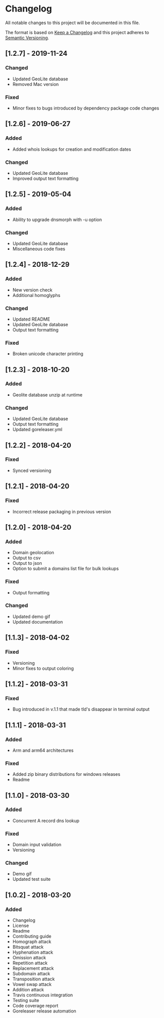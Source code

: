 # Changelog
All notable changes to this project will be documented in this file.

The format is based on [Keep a Changelog](http://keepachangelog.com/en/1.0.0/)
and this project adheres to [Semantic Versioning](http://semver.org/spec/v2.0.0.html).

## [1.2.7] - 2019-11-24

### Changed

- Updated GeoLite database
- Removed Mac version

### Fixed

- Minor fixes to bugs introduced by dependency package code changes

## [1.2.6] - 2019-06-27

### Added

- Added whois lookups for creation and modification dates 

### Changed

- Updated GeoLite database
- Improved output text formatting

## [1.2.5] - 2019-05-04

### Added

- Ability to upgrade dnsmorph with -u option

### Changed

- Updated GeoLite database
- Miscellaneous code fixes

## [1.2.4] - 2018-12-29

### Added

- New version check
- Additional homoglyphs

### Changed

- Updated README
- Updated GeoLite database
- Output text formatting

### Fixed

- Broken unicode character printing

## [1.2.3] - 2018-10-20

### Added

- Geolite database unzip at runtime

### Changed

- Updated GeoLite database
- Output text formatting
- Updated goreleaser.yml

## [1.2.2] - 2018-04-20

### Fixed

- Synced versioning

## [1.2.1] - 2018-04-20

### Fixed

- Incorrect release packaging in previous version

## [1.2.0] - 2018-04-20

### Added

- Domain geolocation
- Output to csv
- Output to json
- Option to submit a domains list file for bulk lookups

### Fixed

- Output formatting

### Changed

- Updated demo gif
- Updated documentation

## [1.1.3] - 2018-04-02

### Fixed

- Versioning
- Minor fixes to output coloring

## [1.1.2] - 2018-03-31

### Fixed

- Bug introduced in v.1.1 that made tld's disappear in terminal output

## [1.1.1] - 2018-03-31

### Added

- Arm and arm64 architectures

### Fixed

- Added zip binary distributions for windows releases
- Readme

## [1.1.0] - 2018-03-30

### Added

- Concurrent A record dns lookup

### Fixed

- Domain input validation
- Versioning

### Changed

- Demo gif
- Updated test suite

## [1.0.2] - 2018-03-20

### Added

- Changelog
- License
- Readme
- Contributing guide
- Homograph attack
- Bitsquat attack
- Hyphenation attack
- Omission attack
- Repetition attack
- Replacement attack
- Subdomain attack
- Transposition attack
- Vowel swap attack
- Addition attack
- Travis continuous integration
- Testing suite
- Code coverage report
- Goreleaser release automation
